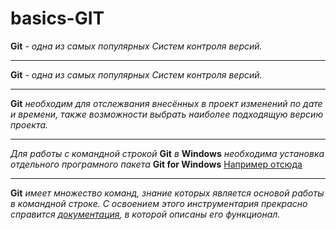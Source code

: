 # basics-GIT

**Git** *- одна из самых популярных Систем контроля версий.*

---

**Git** *- одна из самых популярных Систем контроля версий.*

---

**Git** *необходим для отслежвания внесённых в проект изменений по дате и времени, также возможности выбрать наиболее подходящую версию проекта.*

---

*Для работы с командной строкой* **Git** *в* **Windows** *необходима установка отдельного програмного пакета* **Git for Windows** [Например отсюда](https://git-scm.com/download/win)

---

**Git** *имеет множество команд, знание которых является основой работы в командной строке. С освоением этого инструментария прекрасно справится [документация](https://git-scm.com/docs/git), в которой описаны его функционал.*